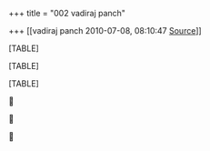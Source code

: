 +++
title = "002 vadiraj panch"

+++
[[vadiraj panch	2010-07-08, 08:10:47 [Source](https://groups.google.com/g/bvparishat/c/ZAdr_yH5WQM)]]



[TABLE]

[TABLE]

[TABLE]







